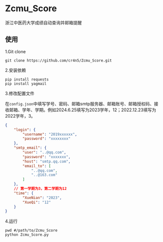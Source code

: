 # Zcmu_Score

浙江中医药大学成绩自动查询并邮箱提醒

## 使用

1.Git clone

```shell
git clone https://github.com/cr4n5/Zcmu_Score.git
```

2.安装依赖

```shell
pip install requests
pip install yagmail
```

3.修改配置文件

在`config.json`中填写学号、密码、邮箱smtp服务器、邮箱账号、邮箱授权码、接收邮箱、学年、学期。例如2024.6.25填写为2023学年，12；2022.12.23填写为2022学年，3。

```json
{
    "login": {
        "username": "2019xxxxxx",
        "password": "xxxxxxxx"
    },
    "smtp_email": {
        "user": "..@qq.com",
        "password": "xxxxxxx",
        "host": "smtp.qq.com",
        "email_to": [
            "..@qq.com",
            "..@163.com"
        ]
    },
    // 第一学期为3，第二学期为12
    "time": {
        "XueNian": "2023",
        "XueQi": "12"
    }
}
```

4.运行

```shell
pwd #/path/to/Zcmu_Score
python Zcmu_Score.py
```
